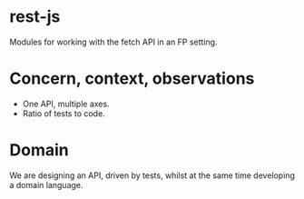 # rest-js

Modules for working with the fetch API in an FP setting.

# Concern, context, observations

-   One API, multiple axes.
-   Ratio of tests to code.

# Domain

We are designing an API, driven by tests, whilst at the same time developing a domain language.
